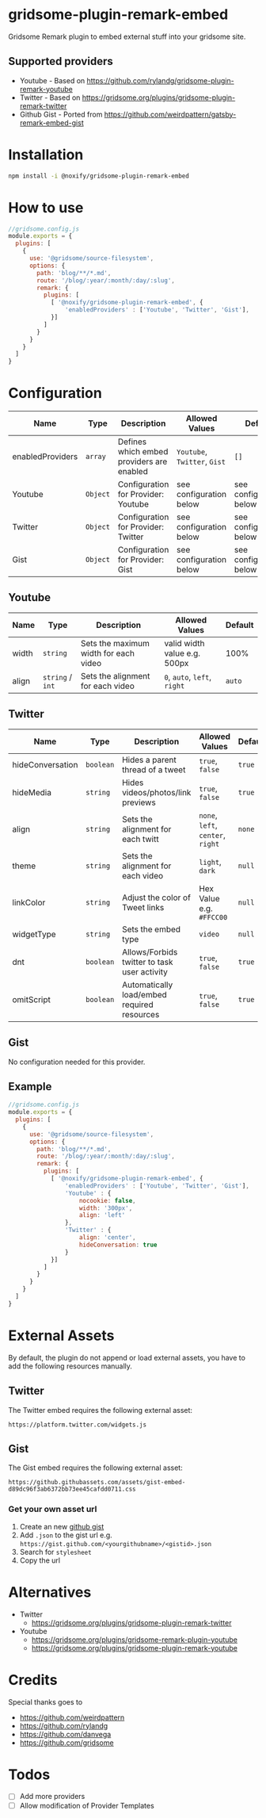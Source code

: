 # gridsome-plugin-remark-embed
Gridsome Remark plugin to embed external stuff into your gridsome site.

## Supported providers

* Youtube - Based on https://github.com/rylandg/gridsome-plugin-remark-youtube 
* Twitter - Based on https://gridsome.org/plugins/gridsome-plugin-remark-twitter
* Github Gist - Ported from https://github.com/weirdpattern/gatsby-remark-embed-gist

# Installation

```bash
npm install -i @noxify/gridsome-plugin-remark-embed
```

# How to use

```js
//gridsome.config.js
module.exports = {
  plugins: [
    {
      use: '@gridsome/source-filesystem',
      options: {
        path: 'blog/**/*.md',
        route: '/blog/:year/:month/:day/:slug',
        remark: {
          plugins: [
            [ '@noxify/gridsome-plugin-remark-embed', {
                'enabledProviders' : ['Youtube', 'Twitter', 'Gist'],
            }]
          ]
        }
      }
    }
  ]
}
```

# Configuration

| Name             | Type     | Description                               | Allowed Values               | Default                 |
| ---------------- | -------- | ----------------------------------------- | ---------------------------- | ----------------------- |
| enabledProviders | `array`  | Defines which embed providers are enabled | `Youtube`, `Twitter`, `Gist` | `[]`                    |
| Youtube          | `Object` | Configuration for Provider: Youtube       | see configuration below      | see configuration below |
| Twitter          | `Object` | Configuration for Provider: Twitter       | see configuration below      | see configuration below |
| Gist             | `Object` | Configuration for Provider: Gist          | see configuration below      | see configuration below |


## Youtube

| Name  | Type             | Description                           | Allowed Values               | Default |
| ----- | ---------------- | ------------------------------------- | ---------------------------- | ------- |
| width | `string`         | Sets the maximum width for each video | valid width value e.g. 500px | 100%    |
| align | `string` / `int` | Sets the alignment for each video     | `0`, `auto`, `left`, `right` | `auto`  |

## Twitter

| Name             | Type      | Description                                  | Allowed Values                    | Default |
| ---------------- | --------- | -------------------------------------------- | --------------------------------- | ------- |
| hideConversation | `boolean` | Hides a parent thread of a tweet             | `true`, `false`                   | `true`  |
| hideMedia        | `string`  | Hides videos/photos/link previews            | `true`, `false`                   | `true`  |
| align            | `string`  | Sets the alignment for each twitt            | `none`, `left`, `center`, `right` | `none`  |
| theme            | `string`  | Sets the alignment for each video            | `light`, `dark`                   | `null`  |
| linkColor        | `string`  | Adjust the color of Tweet links              | Hex Value e.g. `#FFCC00`          | `null`  |
| widgetType       | `string`  | Sets the embed type                          | `video`                           | `null`  |
| dnt              | `boolean` | Allows/Forbids twitter to task user activity | `true`, `false`                   | `true`  |
| omitScript       | `boolean` | Automatically load/embed required resources  | `true`, `false`                   | `true`  |

## Gist

No configuration needed for this provider.

## Example

```js
//gridsome.config.js
module.exports = {
  plugins: [
    {
      use: '@gridsome/source-filesystem',
      options: {
        path: 'blog/**/*.md',
        route: '/blog/:year/:month/:day/:slug',
        remark: {
          plugins: [
            [ '@noxify/gridsome-plugin-remark-embed', {
                'enabledProviders' : ['Youtube', 'Twitter', 'Gist'],
                'Youtube' : {
                    nocookie: false,
                    width: '300px',
                    align: 'left'
                },
                'Twitter' : {
                    align: 'center',
                    hideConversation: true
                }
            }]
          ]
        }
      }
    }
  ]
}
```

# External Assets

By default, the plugin do not append or load external assets, you have to add the following resources manually.

## Twitter

The Twitter embed requires the following external asset:

```
https://platform.twitter.com/widgets.js
```

## Gist

The Gist embed requires the following external asset:

```
https://github.githubassets.com/assets/gist-embed-d89dc96f3ab6372bb73ee45cafdd0711.css
```

### Get your own asset url

1. Create an new [github gist](https://gist.github.com/)
2. Add `.json` to the gist url e.g. `https://gist.github.com/<yourgithubname>/<gistid>.json`
3. Search for `stylesheet`
4. Copy the url

# Alternatives

* Twitter
  * https://gridsome.org/plugins/gridsome-plugin-remark-twitter
* Youtube
  * https://gridsome.org/plugins/gridsome-remark-plugin-youtube
  * https://gridsome.org/plugins/gridsome-plugin-remark-youtube

# Credits

Special thanks goes to

* https://github.com/weirdpattern
* https://github.com/rylandg
* https://github.com/danvega
* https://github.com/gridsome

# Todos

- [ ] Add more providers
- [ ] Allow modification of Provider Templates